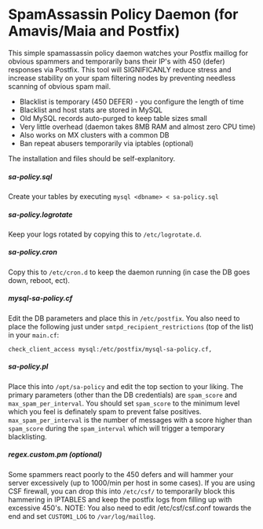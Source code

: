 # SpamAssassin Policy Daemon (for Amavis/Maia and Postfix)

This simple spamassassin policy daemon watches your Postfix maillog for obvious spammers and temporarily bans their IP's with 450 (defer) responses via Postfix.   This tool will SIGNIFICANLY reduce stress and increase stability on your spam filtering nodes by preventing needless scanning of obvious spam mail.

  - Blacklist is temporary (450 DEFER) - you configure the length of time
  - Blacklist and host stats are stored in MySQL
  - Old MySQL records auto-purged to keep table sizes small
  - Very little overhead (daemon takes 8MB RAM and almost zero CPU time)
  - Also works on MX clusters with a common DB
  - Ban repeat abusers temporarily via iptables (optional)

The installation and files should be self-explanitory.

##### sa-policy.sql
Create your tables by executing `mysql <dbname> < sa-policy.sql`

##### sa-policy.logrotate
Keep your logs rotated by copying this to `/etc/logrotate.d`.

##### sa-policy.cron
Copy this to `/etc/cron.d` to keep the daemon running (in case the DB goes down, reboot, ect).

##### mysql-sa-policy.cf
Edit the DB parameters and place this in `/etc/postfix`.   You also need to place the following just under `smtpd_recipient_restrictions` (top of the list) in your `main.cf`:

`check_client_access mysql:/etc/postfix/mysql-sa-policy.cf,`

##### sa-policy.pl
Place this into `/opt/sa-policy` and edit the top section to your liking.   The primary parameters (other than the DB credentials) are `spam_score` and `max_spam_per_interval`.   You should set `spam_score` to the minimum level which you feel is definately spam to prevent false positives.   `max_spam_per_interval` is the number of messages with a score higher than `spam_score` during the `spam_interval` which will trigger a temporary blacklisting.

##### regex.custom.pm (optional)
Some spammers react poorly to the 450 defers and will hammer your server excessively (up to 1000/min per host in some cases).  If you are using CSF firewall, you can drop this into `/etc/csf/` to temporarily block this hammering in IPTABLES and keep the postfix logs from filling up with excessive 450's.
NOTE: You also need to edit /etc/csf/csf.conf towards the end and set `CUSTOM1_LOG` to `/var/log/maillog`.
